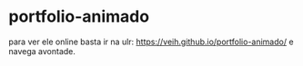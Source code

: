 # portfolio-animado
para ver ele online basta ir na ulr: https://veih.github.io/portfolio-animado/ 
e navega avontade.



